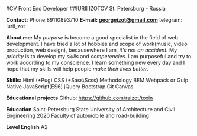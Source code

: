 #CV Front End Developer
##IURII IZOTOV
St. Petersburg - Russia  

**Contact:**
Phone:89110893710
**E-mail: georgeizot@gmail.com**
telegram: iurii_zot  

**About me:**
My _purpose_ is become a good specialist in the field of web development.
I have tried a lot of hobbies and scope of work(music, video production, web design), becausewhere I am, _it's not an accident._
My _priority_ is to develop my _skills_ and _competencies_.
I am purposeful and try to work according to my conscience.
I learn something new every day and I hope that my skills will help people _make their lives better_.  

**Skills:**
Html (+Pug)
CSS (+Sass\Scss)
Methodology BEM
Webpack or Gulp
Native JavaScript(ES6)
jQuery
Bootstrap
Git
Canvas  

**Educational projects**
Github: https://github.com/raizot/toxin  

**Education**
Saint-Petersburg State University of Architecture and Civil Engineering
2020
Faculty of automobile and road-building  

**Level English**
A2